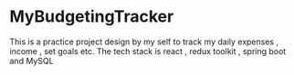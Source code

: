 # MyBudgetingTracker
This is a practice project design by my self to track my daily expenses , income , set goals etc. The tech stack is react , redux toolkit , spring boot and MySQL
